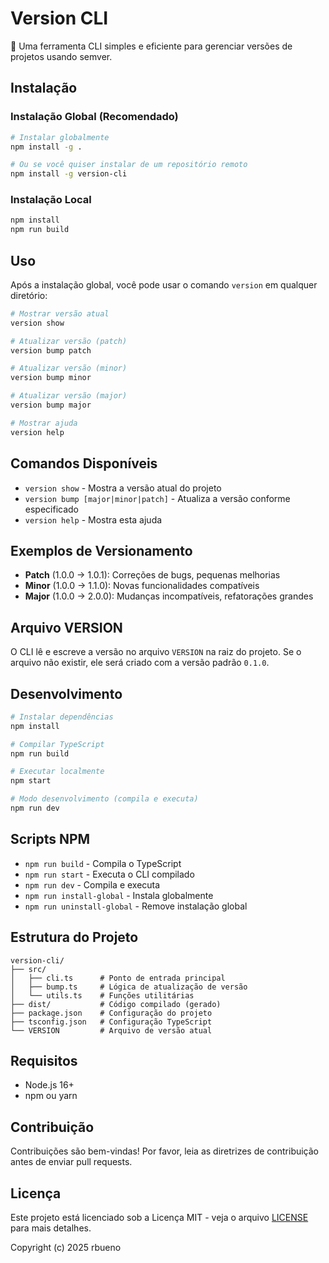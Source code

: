 # Version CLI

🚀 Uma ferramenta CLI simples e eficiente para gerenciar versões de projetos usando semver.

## Instalação

### Instalação Global (Recomendado)
```bash
# Instalar globalmente
npm install -g .

# Ou se você quiser instalar de um repositório remoto
npm install -g version-cli
```

### Instalação Local
```bash
npm install
npm run build
```

## Uso

Após a instalação global, você pode usar o comando `version` em qualquer diretório:

```bash
# Mostrar versão atual
version show

# Atualizar versão (patch)
version bump patch

# Atualizar versão (minor)
version bump minor

# Atualizar versão (major)
version bump major

# Mostrar ajuda
version help
```

## Comandos Disponíveis

- `version show` - Mostra a versão atual do projeto
- `version bump [major|minor|patch]` - Atualiza a versão conforme especificado
- `version help` - Mostra esta ajuda

## Exemplos de Versionamento

- **Patch** (1.0.0 → 1.0.1): Correções de bugs, pequenas melhorias
- **Minor** (1.0.0 → 1.1.0): Novas funcionalidades compatíveis
- **Major** (1.0.0 → 2.0.0): Mudanças incompatíveis, refatorações grandes

## Arquivo VERSION

O CLI lê e escreve a versão no arquivo `VERSION` na raiz do projeto. Se o arquivo não existir, ele será criado com a versão padrão `0.1.0`.

## Desenvolvimento

```bash
# Instalar dependências
npm install

# Compilar TypeScript
npm run build

# Executar localmente
npm start

# Modo desenvolvimento (compila e executa)
npm run dev
```

## Scripts NPM

- `npm run build` - Compila o TypeScript
- `npm run start` - Executa o CLI compilado
- `npm run dev` - Compila e executa
- `npm run install-global` - Instala globalmente
- `npm run uninstall-global` - Remove instalação global

## Estrutura do Projeto

```
version-cli/
├── src/
│   ├── cli.ts      # Ponto de entrada principal
│   ├── bump.ts     # Lógica de atualização de versão
│   └── utils.ts    # Funções utilitárias
├── dist/           # Código compilado (gerado)
├── package.json    # Configuração do projeto
├── tsconfig.json   # Configuração TypeScript
└── VERSION         # Arquivo de versão atual
```

## Requisitos

- Node.js 16+
- npm ou yarn

## Contribuição

Contribuições são bem-vindas! Por favor, leia as diretrizes de contribuição antes de enviar pull requests.

## Licença

Este projeto está licenciado sob a Licença MIT - veja o arquivo [LICENSE](LICENSE) para mais detalhes.

Copyright (c) 2025 rbueno


